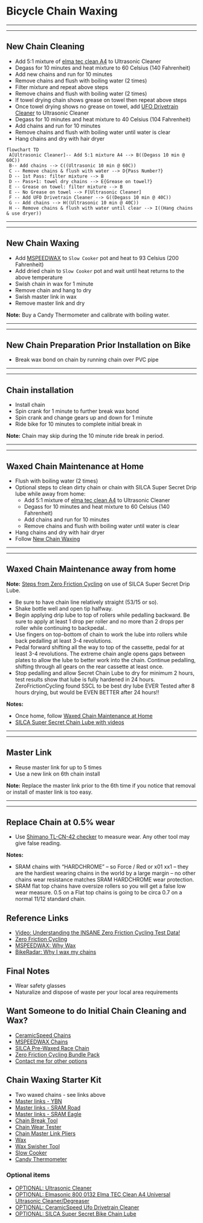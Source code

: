 # Bicycle Chain Waxing

<!--
UPDATE
-->

-----

-----

## New Chain Cleaning

- Add 5:1 mixture of [elma tec clean A4](https://www.elma-ultrasonic.com/fileadmin/downloads/CleaningAgents/ProductInformation/EN/PI_elma%20tec%20clean%20A4_EN.pdf) to Ultrasonic Cleaner
- Degass for 10 minutes and heat mixture to 60 Celsius (140 Fahrenheit)
- Add new chains and run for 10 minutes
- Remove chains and flush with boiling water (2 times)
- Filter mixture and repeat above steps
- Remove chains and flush with boiling water (2 times)
- If towel drying chain shows grease on towel then repeat above steps
- Once towel drying shows no grease on towel, add [UFO Drivetrain Cleaner](https://ceramicspeed.com/products/ufo-drivetrain-cleaner-500-ml) to Ultrasonic Cleaner
- Degass for 10 minutes and heat mixture to 40 Celsius (104 Fahrenheit)
- Add chains and run for 10 minutes
- Remove chains and flush with boiling water until water is clear
- Hang chains and dry with hair dryer

```mermaid
flowchart TD
 A[Ultrasonic Cleaner]-- Add 5:1 mixture A4 --> B((Degass 10 min @ 60C))
 B-- Add chains --> C((Ultrasonic 10 min @ 60C))
 C -- Remove chains & flush with water --> D{Pass Number?}
 D -- 1st Pass: filter mixture --> B
 D -- Pass+1: towel dry chains --> E{Grease on towel?}
 E -- Grease on towel: filter mixture --> B
 E -- No Grease on towel --> F[Ultrasonic Cleaner]
 F -- Add UFO Drivetrain Cleaner --> G((Degass 10 min @ 40C))
 G -- Add chains --> H((Ultrasonic 10 min @ 40C))
 H -- Remove chains & flush with water until clear --> I((Hang chains & use dryer))
```

-----

-----

## New Chain Waxing

- Add [MSPEEDWAX](https://moltenspeedwax.com/collections/molten-speed-wax/products/copy-of-molten-speed-wax-3-lbs) to `Slow Cooker` pot and heat to 93 Celsius (200 Fahrenheit)
- Add dried chain to `Slow Cooker` pot and wait until heat returns to the above temperature
- Swish chain in wax for 1 minute
- Remove chain and hang to dry
- Swish master link in wax
- Remove master link and dry

**Note:** Buy a Candy Thermometer and calibrate with boiling water.

-----

-----

## New Chain Preparation Prior Installation on Bike

- Break wax bond on chain by running chain over PVC pipe

-----

-----

## Chain installation

- Install chain
- Spin crank for 1 minute to further break wax bond
- Spin crank and change gears up and down for 1 minute
- Ride bike for 10 minutes to complete initial break in

**Note:** Chain may skip during the 10 minute ride break in period.

-----

-----

## Waxed Chain Maintenance at Home

- Flush with boiling water (2 times)
- Optional steps to clean dirty chain or chain with SILCA Super Secret Drip lube while away from home:
     - Add 5:1 mixture of [elma tec clean A4](https://www.elma-ultrasonic.com/fileadmin/downloads/CleaningAgents/ProductInformation/EN/PI_elma%20tec%20clean%20A4_EN.pdf) to Ultrasonic Cleaner
     - Degass for 10 minutes and heat mixture to 60 Celsius (140 Fahrenheit)
     - Add chains and run for 10 minutes
     - Remove chains and flush with boiling water until water is clear
- Hang chains and dry with hair dryer
- Follow [New Chain Waxing](Bicycle-Chain-Waxing.md#new-chain-waxing)

-----

-----

## Waxed Chain Maintenance away from home

**Note:** [Steps from Zero Friction Cycling](https://zerofrictioncycling.com.au/wp-content/uploads/2020/10/Lubricant-detail-review-Silca-super-secret-drip-v1.1.pdf) on use of SILCA Super Secret Drip Lube.

- Be sure to have chain line relatively straight (53/15 or so).
- Shake bottle well and open tip halfway.
- Begin applying drip lube to top of rollers while pedalling backward. Be sure to apply at least 1 drop per roller and no more than 2 drops per roller while continuing to backpedal..
- Use fingers on top-bottom of chain to work the lube into rollers while back pedalling at least 3-4 revolutions.
- Pedal forward shifting all the way to top of the cassette, pedal for at least 3-4 revolutions. The extreme chain angle opens gaps between plates to allow the lube to better work into the chain. Continue pedalling, shifting through all gears on the rear cassette at least once.
- Stop pedalling and allow Secret Chain Lube to dry for minimum 2 hours, test results show that lube is fully hardened in 24 hours. ZeroFrictionCycling found SSCL to be best dry lube EVER Tested after 8 hours drying, but would be EVEN BETTER after 24 hours!!

**Notes:** 

- Once home, follow [Waxed Chain Maintenance at Home](Bicycle-Chain-Waxing.md#waxed-chain-maintenance-at-home)
- [SILCA Super Secret Chain Lube with videos](https://silca.cc/collections/chain-lube-wax/products/silca-super-secret-chain-lube)

-----

-----

## Master Link

- Reuse master link for up to 5 times
- Use a new link on 6th chain install

**Note:** Replace the master link prior to the 6th time if you notice that removal or install of master link is too easy.

-----

-----

## Replace Chain at 0.5% wear

- Use [Shimano TL-CN-42 checker](https://www.amazon.com/dp/B00DT01OBC?psc=1&ref=ppx_yo2ov_dt_b_product_details) to measure wear. Any other tool may give false reading.

**Notes:** 

- SRAM chains with “HARDCHROME” – so Force / Red or x01  xx1 – they are the hardiest wearing chains in the world by a large margin – no other chains wear resistance matches SRAM HARDCHROME wear protection.
- SRAM flat top chains have oversize rollers so you will get a false low wear measure. 0.5 on a Flat top chains is going to be circa 0.7 on a normal 11/12 standard chain. 

## Reference Links

- [Video: Understanding the INSANE Zero Friction Cycling Test Data!](https://youtu.be/Xu_Q0cqoKeY?si=wLLQ0LHz5pw5i97_)
- [Zero Friction Cycling](https://zerofrictioncycling.com.au/)
- [MSPEEDWAX: Why Wax](https://moltenspeedwax.com/pages/why-wax)
- [BikeRadar: Why I wax my chains](https://www.bikeradar.com/advice/workshop/how-to-wax-a-chain)

## Final Notes

- Wear safety glasses
- Naturalize and dispose of waste per your local area requirements

## Want Someone to do Initial Chain Cleaning and Wax?

- [CeramicSpeed Chains](https://ceramicspeed.com/collections/ufo-chains)
- [MSPEEDWAX Chains](https://moltenspeedwax.com/collections/ybn-chains)
- [SILCA Pre-Waxed Race Chain](https://www.biketiresdirect.com/product/silca-pre-waxed-race-chain)
- [Zero Friction Cycling Bundle Pack](https://zerofrictioncycling.com.au/product-category/bundle/)
- [Contact me for other options](mailto:r26988@gmail.com)

## Chain Waxing Starter Kit

- Two waxed chains - see links above
- [Master links - YBN](https://moltenspeedwax.com/collections/ybn-master-links)
- [Master links - SRAM Road](https://www.amazon.com/gp/product/B08563V4GH/ref=ppx_yo_dt_b_search_asin_title?ie=UTF8&th=1)
- [Master links - SRAM Eagle](https://www.amazon.com/gp/product/B08563V4GH/ref=ppx_yo_dt_b_search_asin_title?ie=UTF8&th=1)
- [Chain Break Tool](https://www.amazon.com/Park-Tool-CT-5-Chain-Brute/dp/B000OYHCHG?ref_=ast_sto_dp)
- [Chain Wear Tester](https://www.amazon.com/dp/B00DT01OBC?psc=1&ref=ppx_yo2ov_dt_b_product_details)
- [Chain Master Link Pliers](https://www.amazon.com/Park-Tool-Master-Pliers-MLP-1-2/dp/B00D9NW32I?ref_=ast_sto_dp&th=1)
- [Wax](https://moltenspeedwax.com/collections/molten-speed-wax)
- [Wax Swisher Tool](https://moltenspeedwax.com/collections/tools-miscellaneous/products/swisher-tool)
- [Slow Cooker](https://www.amazon.com/gp/product/B0969TXFLY/ref=ppx_yo_dt_b_search_asin_title?ie=UTF8&psc=1)
- [Candy Thermometer](https://www.amazon.com/gp/product/B0969TXFLY/ref=ppx_yo_dt_b_search_asin_title?ie=UTF8&psc=1)

### Optional items

- [OPTIONAL: Ultrasonic Cleaner](https://moltenspeedwax.com/collections/tools-miscellaneous/products/stainless-steel-ultrasonic-cleaner)
- [OPTIONAL: Elmasonic 800 0132 Elma TEC Clean A4 Universal Ultrasonic Cleaner/Degreaser](https://www.amazon.com/gp/product/B0725WP9ZC/ref=ppx_yo_dt_b_search_asin_title?ie=UTF8&th=1)
- [OPTIONAL: CeramicSpeed Ufo Drivetrain Cleaner](https://www.amazon.com/gp/product/B0C8CC4XM9/ref=ppx_yo_dt_b_search_asin_title?ie=UTF8&psc=1)
- [OPTIONAL: SILCA Super Secret Bike Chain Lube](https://www.amazon.com/gp/product/B0891159R6/ref=ppx_yo_dt_b_search_asin_title?ie=UTF8&psc=1)
